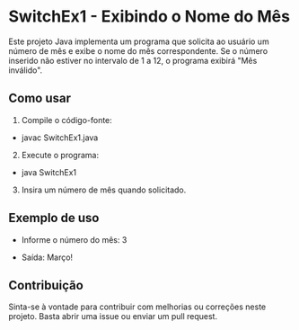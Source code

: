 # SwitchEx1 - Exibindo o Nome do Mês

Este projeto Java implementa um programa que solicita ao usuário um número de mês e exibe o nome do mês correspondente. Se o número inserido não estiver no intervalo de 1 a 12, o programa exibirá "Mês inválido".

## Como usar

1. Compile o código-fonte:

- javac SwitchEx1.java

2. Execute o programa:

- java SwitchEx1

3. Insira um número de mês quando solicitado.

## Exemplo de uso

- Informe o número do mês: 3 

- Saída: Março!

## Contribuição

Sinta-se à vontade para contribuir com melhorias ou correções neste projeto. Basta abrir uma issue ou enviar um pull request.